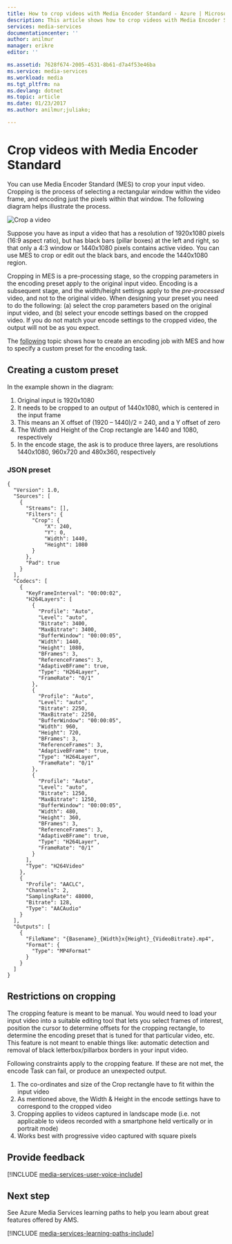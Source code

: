 ```yaml
---
title: How to crop videos with Media Encoder Standard - Azure | Microsoft Docs
description: This article shows how to crop videos with Media Encoder Standard.
services: media-services
documentationcenter: ''
author: anilmur
manager: erikre
editor: ''

ms.assetid: 7628f674-2005-4531-8b61-d7a4f53e46ba
ms.service: media-services
ms.workload: media
ms.tgt_pltfrm: na
ms.devlang: dotnet
ms.topic: article
ms.date: 01/23/2017
ms.author: anilmur;juliako;

---
```

# Crop videos with Media Encoder Standard
You can use Media Encoder Standard (MES) to crop your input video. Cropping is the process of selecting a rectangular window within the video frame, and encoding just the pixels within that window. The following diagram helps illustrate the process.

![Crop a video](./media/media-services-crop-video/media-services-crop-video01.png)

Suppose you have as input a video that has a resolution of 1920x1080 pixels (16:9 aspect ratio), but has black bars (pillar boxes) at the left and right, so that only a 4:3 window or 1440x1080 pixels contains active video. You can use MES to crop or edit out the black bars, and encode the 1440x1080 region.

Cropping in MES is a pre-processing stage, so the cropping parameters in the encoding preset apply to the original input video. Encoding is a subsequent stage, and the width/height settings apply to the *pre-processed* video, and not to the original video. When designing your preset you need to do the following: (a) select the crop parameters based on the original input video, and (b) select your encode settings based on the cropped video. If you do not match your encode settings to the cropped video, the output will not be as you expect.

The [following](media-services-custom-mes-presets-with-dotnet.md#encoding_with_dotnet) topic shows how to create an encoding job with MES and how to specify a custom preset for the encoding task. 

## Creating a custom preset
In the example shown in the diagram:

1. Original input is 1920x1080
2. It needs to be cropped to an output of 1440x1080, which is centered in the input frame
3. This means an X offset of (1920 – 1440)/2 = 240, and a Y offset of zero
4. The Width and Height of the Crop rectangle are 1440 and 1080, respectively
5. In the encode stage, the ask is to produce three layers, are resolutions 1440x1080, 960x720 and 480x360, respectively

### JSON preset
    {
      "Version": 1.0,
      "Sources": [
        {
          "Streams": [],
          "Filters": {
            "Crop": {
                "X": 240,
                "Y": 0,
                "Width": 1440,
                "Height": 1080
            }
          },
          "Pad": true
        }
      ],
      "Codecs": [
        {
          "KeyFrameInterval": "00:00:02",
          "H264Layers": [
            {
              "Profile": "Auto",
              "Level": "auto",
              "Bitrate": 3400,
              "MaxBitrate": 3400,
              "BufferWindow": "00:00:05",
              "Width": 1440,
              "Height": 1080,
              "BFrames": 3,
              "ReferenceFrames": 3,
              "AdaptiveBFrame": true,
              "Type": "H264Layer",
              "FrameRate": "0/1"
            },
            {
              "Profile": "Auto",
              "Level": "auto",
              "Bitrate": 2250,
              "MaxBitrate": 2250,
              "BufferWindow": "00:00:05",
              "Width": 960,
              "Height": 720,
              "BFrames": 3,
              "ReferenceFrames": 3,
              "AdaptiveBFrame": true,
              "Type": "H264Layer",
              "FrameRate": "0/1"
            },
            {
              "Profile": "Auto",
              "Level": "auto",
              "Bitrate": 1250,
              "MaxBitrate": 1250,
              "BufferWindow": "00:00:05",
              "Width": 480,
              "Height": 360,
              "BFrames": 3,
              "ReferenceFrames": 3,
              "AdaptiveBFrame": true,
              "Type": "H264Layer",
              "FrameRate": "0/1"
            }
          ],
          "Type": "H264Video"
        },
        {
          "Profile": "AACLC",
          "Channels": 2,
          "SamplingRate": 48000,
          "Bitrate": 128,
          "Type": "AACAudio"
        }
      ],
      "Outputs": [
        {
          "FileName": "{Basename}_{Width}x{Height}_{VideoBitrate}.mp4",
          "Format": {
            "Type": "MP4Format"
          }
        }
      ]
    }


## Restrictions on cropping
The cropping feature is meant to be manual. You would need to load your input video into a suitable editing tool that lets you select frames of interest, position the cursor to determine offsets for the cropping rectangle, to determine the encoding preset that is tuned for that particular video, etc. This feature is not meant to enable things like: automatic detection and removal of black letterbox/pillarbox borders in your input video.

Following constraints apply to the cropping feature. If these are not met, the encode Task can fail, or produce an unexpected output.

1. The co-ordinates and size of the Crop rectangle have to fit within the input video
2. As mentioned above, the Width & Height in the encode settings have to correspond to the cropped video
3. Cropping applies to videos captured in landscape mode (i.e. not applicable to videos recorded with a smartphone held vertically or in portrait mode)
4. Works best with progressive video captured with square pixels

## Provide feedback
[!INCLUDE [media-services-user-voice-include](../../includes/media-services-user-voice-include.md)]

## Next step
See Azure Media Services learning paths to help you learn about great features offered by AMS.  

[!INCLUDE [media-services-learning-paths-include](../../includes/media-services-learning-paths-include.md)]
